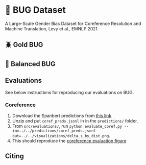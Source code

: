 # 🐞 BUG Dataset 
A Large-Scale Gender Bias Dataset for Coreference Resolution and Machine Translation, Levy et al., EMNLP 2021.


## 🪲 Gold BUG 

## 🐛 Balanced BUG


## Evaluations
See below instructions for reproducing our evaluations on BUG.

### Coreference
1. Download the Spanbert predictions from [this link](https://drive.google.com/file/d/1i24T1YT_0ByxttrCRR7qxEnt8UWyEJ7R/view?usp=sharing).
2. Unzip and put `coref_preds.jsonl` in in the `predictions/` folder.
3. From `src/evaluations/`, run `python evaluate_coref.py --in=../../predictions/coref_preds.jsonl --out=../../visualizations/delta_s_by_dist.png`.
4. This should reproduce the [coreference evaluation figure](visualizations/delta_s_by_dist.png)



## Citing


